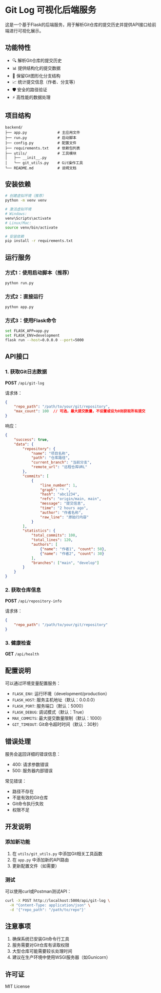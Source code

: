 # Git Log 可视化后端服务

这是一个基于Flask的后端服务，用于解析Git仓库的提交历史并提供API接口给前端进行可视化展示。

## 功能特性

- 🔍 解析Git仓库的提交历史
- 📊 提供结构化的提交数据
- 🎨 保留Git图形化分支结构
- 📈 统计提交信息（作者、分支等）
- 🛡️ 安全的路径验证
- ⚡ 高性能的数据处理

## 项目结构

```
backend/
├── app.py              # 主应用文件
├── run.py              # 启动脚本
├── config.py           # 配置文件
├── requirements.txt    # 依赖包列表
├── utils/              # 工具模块
│   ├── __init__.py
│   └── git_utils.py    # Git操作工具
└── README.md           # 说明文档
```

## 安装依赖

```bash
# 创建虚拟环境（推荐）
python -m venv venv

# 激活虚拟环境
# Windows:
venv\Scripts\activate
# Linux/Mac:
source venv/bin/activate

# 安装依赖
pip install -r requirements.txt
```

## 运行服务

### 方式1：使用启动脚本（推荐）

```bash
python run.py
```

### 方式2：直接运行

```bash
python app.py
```

### 方式3：使用Flask命令

```bash
set FLASK_APP=app.py
set FLASK_ENV=development
flask run --host=0.0.0.0 --port=5000
```

## API接口

### 1. 获取Git日志数据

**POST** `/api/git-log`

请求体：
```json
{
    "repo_path": "/path/to/your/git/repository",
    "max_count": 100  // 可选，最大提交数量，不设置或设为0则获取所有提交
}
```

响应：
```json
{
    "success": true,
    "data": {
        "repository": {
            "name": "项目名称",
            "path": "仓库路径",
            "current_branch": "当前分支",
            "remote_url": "远程仓库URL"
        },
        "commits": [
            {
                "line_number": 1,
                "graph": "* ",
                "hash": "abc1234",
                "refs": "origin/main, main",
                "message": "提交信息",
                "time": "2 hours ago",
                "author": "作者名称",
                "raw_line": "原始行内容"
            }
        ],
        "statistics": {
            "total_commits": 100,
            "total_lines": 120,
            "authors": [
                {"name": "作者1", "count": 50},
                {"name": "作者2", "count": 30}
            ],
            "branches": ["main", "develop"]
        }
    }
}
```

### 2. 获取仓库信息

**POST** `/api/repository-info`

请求体：
```json
{
    "repo_path": "/path/to/your/git/repository"
}
```

### 3. 健康检查

**GET** `/api/health`

## 配置说明

可以通过环境变量配置服务：

- `FLASK_ENV`: 运行环境（development/production）
- `FLASK_HOST`: 服务主机地址（默认：0.0.0.0）
- `FLASK_PORT`: 服务端口（默认：5000）
- `FLASK_DEBUG`: 调试模式（默认：True）
- `MAX_COMMITS`: 最大提交数量限制（默认：1000）
- `GIT_TIMEOUT`: Git命令超时时间（默认：30秒）

## 错误处理

服务会返回详细的错误信息：

- 400: 请求参数错误
- 500: 服务器内部错误

常见错误：
- 路径不存在
- 不是有效的Git仓库
- Git命令执行失败
- 权限不足

## 开发说明

### 添加新功能

1. 在 `utils/git_utils.py` 中添加Git相关工具函数
2. 在 `app.py` 中添加新的API路由
3. 更新配置文件（如需要）

### 测试

可以使用curl或Postman测试API：

```bash
curl -X POST http://localhost:5000/api/git-log \
  -H "Content-Type: application/json" \
  -d '{"repo_path": "/path/to/repo"}'
```

## 注意事项

1. 确保系统已安装Git命令行工具
2. 服务需要对Git仓库有读取权限
3. 大型仓库可能需要较长处理时间
4. 建议在生产环境中使用WSGI服务器（如Gunicorn）

## 许可证

MIT License